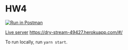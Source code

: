 # HW4
[![Run in Postman](https://run.pstmn.io/button.svg)](https://app.getpostman.com/run-collection/00605cfc9c1fc5f23065)

[Live server](https://dry-stream-49427.herokuapp.com/#/)
https://dry-stream-49427.herokuapp.com/#/

To run locally, run `yarn start`.
